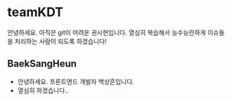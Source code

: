# teamKDT

안녕하세요. 아직은 git이 어려운 권시현입니다.
열심히 복습해서 능수능란하게 이슈들을 처리하는 사람이 되도록 하겠습니다!

## BaekSangHeun

- 안녕하세요. 프론트엔드 개발자 백상흔입니다.
- 열심히 하겠습니다..

